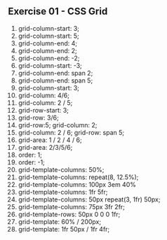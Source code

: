 ## Exercise 01 - CSS Grid

1. grid-column-start: 3;
2. grid-column-start: 5;
3. grid-column-end: 4;
4. grid-column-end: 2;
5. grid-column-end: -2;
6. grid-column-start: -3;
7. grid-column-end: span 2;
8. grid-column-end: span 5;
9. grid-column-start: 3;
10. grid-column: 4/6;
11. grid-column: 2 / 5;
12. grid-row-start: 3;
13. grid-row: 3/6;
14. grid-row:5;
    grid-column: 2;
15. grid-column: 2 / 6;
    grid-row: span 5;
16. grid-area: 1 / 2 / 4 / 6;
17. grid-area: 2/3/5/6;
18. order: 1;
19. order: -1;
20. grid-template-columns: 50%;
21. grid-template-columns: repeat(8, 12.5%);
22. grid-template-columns: 100px 3em 40%
23. grid-template-columns: 1fr 5fr;
24. grid-template-columns: 50px repeat(3, 1fr) 50px;
25. grid-template-columns: 75px 3fr 2fr;
26. grid-template-rows: 50px 0 0 0 1fr;
27. grid-template: 60% / 200px;
28. grid-template: 1fr 50px / 1fr 4fr;
